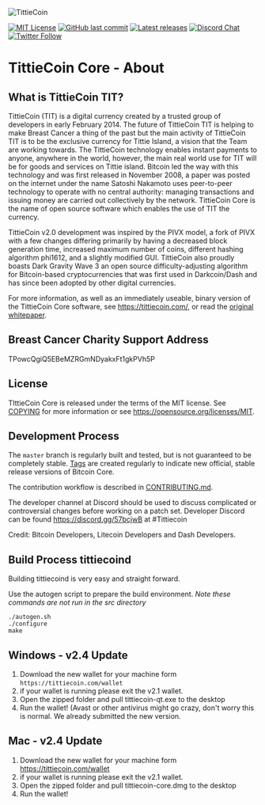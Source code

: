 ![TittieCoin](https://github.com/tittiecoin/tittiecoin-2-0/blob/master/src/qt/res/images/dixicoin_logo_horizontal.png)

[![MIT License](https://img.shields.io/apm/l/atomic-design-ui.svg?&color=success)](https://github.com/TittieCoin/blob/master/LICENSE)
[![GitHub last commit](https://img.shields.io/github/last-commit/google/skia.svg?style=flat&logo=Github&color=informational)]()
[![Latest releases](https://img.shields.io/badge/Download-latest%20wallet%20release-green.svg?style=flat&logo=Skyliner&color=important)](https://github.com/tittiecoin/tittiecoin-2-0/releases)
[![Discord Chat](https://img.shields.io/discord/473618220524240928.svg?style=flat&logo=Discord)](https://discordapp.com/invite/57bcjwB)
[![Twitter Follow](https://img.shields.io/twitter/follow/altbetofficial.svg?style=social)](https://twitter.com/TittieCoin) 
#


TittieCoin Core - About
=====================================

What is TittieCoin TIT?
----------------

TittieCoin (TIT) is a digital currency created by a trusted group of developers in
early February 2014. The future of TittieCoin TIT is helping to make Breast Cancer
a thing of the past but the main activity of TittieCoin TIT is to be the exclusive 
currency for Tittie Island, a vision that the Team are working towards.
The TittieCoin technology enables instant payments to anyone, anywhere in the world, however,
the main real world use for TIT will be for goods and services on Tittie island. 
Bitcoin led the way with this technology and was first released in November 2008,
a paper was posted on the internet under the name Satoshi Nakamoto uses peer-to-peer
technology to operate with no central authority: managing transactions and issuing
money are carried out collectively by the network. TittieCoin Core is the name of
open source software which enables the use of TIT the currency. 

TittieCoin v2.0 development was inspired by the PIVX model, a fork of PIVX with a few changes
differing primarily by having a decreased block generation time, increased maximum number of coins, 
different hashing algorithm phi1612, and a slightly modified GUI.
TittieCoin also proudly boasts Dark Gravity Wave 3 an open source difficulty-adjusting algorithm
for Bitcoin-based cryptocurrencies that was first used in Darkcoin/Dash and has since
been adopted by other digital currencies.

For more information, as well as an immediately useable, binary version of
the TittieCoin Core software, see https://tittiecoin.com/, or read the
[original whitepaper](https://tittiecoin.com/tittiecoin.pdf).

Breast Cancer Charity Support Address
-------

TPowcQgiQ5EBeMZRGmNDyakxFt1gkPVh5P


License
-------

TIttieCoin Core is released under the terms of the MIT license. See [COPYING](COPYING) for more
information or see https://opensource.org/licenses/MIT.

Development Process
-------------------

The `master` branch is regularly built and tested, but is not guaranteed to be
completely stable. [Tags](https://github.com/tittiecoin/tittiecoin-2-0/tags) are created
regularly to indicate new official, stable release versions of Bitcoin Core.

The contribution workflow is described in [CONTRIBUTING.md](CONTRIBUTING.md).

The developer channel at Discord should be used to discuss complicated or controversial changes before
working on a patch set. Developer Discord can be found https://discord.gg/57bcjwB at #Tittiecoin

Credit: Bitcoin Developers, Litecoin Developers and Dash Developers.

Build Process tittiecoind
-------------------------

Building tittiecoind is very easy and straight forward.

Use the autogen script to prepare the build environment. *Note these commands are not run in the src directory*

    ./autogen.sh
    ./configure
    make

**Windows - v2.4 Update**
-------------------------
1. Download the new wallet for your machine form `https://tittiecoin.com/wallet`
2. if your wallet is running please exit the v2.1 wallet. 
3. Open the zipped folder and pull tittiecoin-qt.exe to the desktop
4. Run the wallet! (Avast or other antivirus might go crazy, don't worry this is normal. We already submitted the new version.

**Mac - v2.4 Update**
-------------------------
1. Download the new wallet for your machine form https://tittiecoin.com/wallet
2. if your wallet is running please exit the v2.1 wallet. 
3. Open the zipped folder and pull tittiecoin-core.dmg to the desktop
4. Run the wallet!
